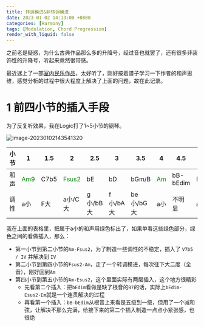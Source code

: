 ```yaml
---
title: 转调模进&非转调模进
date: 2023-01-02 14:13:00 +0800
categories: [Harmony]
tags: [Modulation, Chord Progression]
render_with_liquid: false
---
```




之前老是疑惑，为什么古典作品那么多的升降号，经过音也就罢了，还有很多非装饰性的升降号，听起来竟然很带感。

最近迷上了一部[室内民乐作品](https://www.bilibili.com/video/BV1GU4y1K7QR/?spm_id_from=333.337.search-card.all.click&vd_source=59cdbbb66c5298c7bdf1c28a52d7b547)，太好听了，刚好按着谱子学习一下作者的和声思维，感觉分析的过程中很大程度上解决了上面的问题，故在此记录。

# 1 前四小节的插入手段

为了反复听效果，我在Logic打了1~5小节的钢琴。

![image-20230102143541320](https://user-images.githubusercontent.com/84035000/210223980-3d453ae0-22bd-4e6c-bab9-147af6181716.png)

| 小节 | 1                            | 1.5  | 2                              | 2.5      | 3        | 3.5       | 4                           | 4.5      | 5                              |
| ---- | ---------------------------- | ---- | ------------------------------ | -------- | -------- | --------- | --------------------------- | -------- | ------------------------------ |
| 和声 | <font color=green>Am9</font> | C7b5 | <font color=green>Fsus2</font> | bE       | bD       | bGm/B     | <font color=green>Am</font> | bB-bEdim | <font color=green>Esus2</font> |
| 调性 | a小                          | F大  | a小/C大                        | g小/bB大 | f小/bA大 | be小/bG大 | a小                         | 不明显   | a小                            |

我在上面的表格里，把属于a小的和声用绿色标出了，如果单看这些绿色部分，绿色之间的看做插入，那么：

- 第一小节到第二小节的`Am-Fsus2`，为了制造一些调性的不稳定，插入了 `V7b5 / IV` 并解决到 `IV`
- 第二小节到第四小节的`Fsus2-Am`，走了一个转调模进，每次往下大二度（全音），刚好回到`Am`
- 第四小节到第五小节的`Am-Esus2`，这个里面实际有两层插入，这个地方很精彩
  - 先看第二个插入：把`bEdim`看做是缺了根音的`B7`的话，实际上`bEdim-Esus2-Em`就是一个连贯解决的过程
  - 再看第一个插入：`bB-bEdim`从根音上来看是五级到一级，但用了一个减和弦，让解决不那么完满，给接下来的第二个插入制造一点点小紧张感，也很绝




